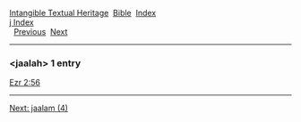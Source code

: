 [Intangible Textual Heritage](../../index)  [Bible](../index) 
[Index](index)   
[j Index](_j_)  
  [Previous](c06010)  [Next](c06012) 

------------------------------------------------------------------------

### &lt;jaalah&gt; 1 entry

[Ezr 2:56](../kjv/ezr002.htm#056)  

------------------------------------------------------------------------

[Next: jaalam (4)](c06012)
